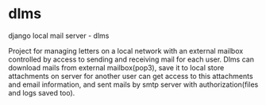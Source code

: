 # dlms
django local mail server - dlms

Project for managing letters on a local network with an external mailbox controlled by access to sending and receiving mail for each user.
Dlms can download mails from external mailbox(pop3), save it to local store attachments on server for another user can get access to this attachments
and email information, and sent mails by smtp server with authorization(files and logs saved too).
